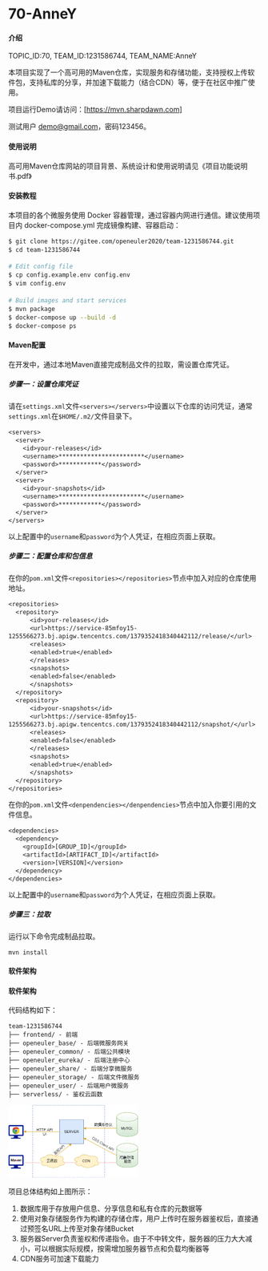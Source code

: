 # 70-AnneY

#### 介绍
TOPIC_ID:70, TEAM_ID:1231586744, TEAM_NAME:AnneY

本项目实现了一个高可用的Maven仓库，实现服务和存储功能，支持授权上传软件包，支持私库的分享，并加速下载能力（结合CDN）等，便于在社区中推广使用。

项目运行Demo请访问：[https://mvn.sharpdawn.com]

测试用户 [demo@gmail.com]()，密码123456。




#### 使用说明

高可用Maven仓库网站的项目背景、系统设计和使用说明请见《项目功能说明书.pdf》



#### 安装教程

本项目的各个微服务使用 Docker 容器管理，通过容器内网进行通信。建议使用项目内 docker-compose.yml 完成镜像构建、容器启动：

```bash
$ git clone https://gitee.com/openeuler2020/team-1231586744.git
$ cd team-1231586744

# Edit config file
$ cp config.example.env config.env
$ vim config.env

# Build images and start services
$ mvn package
$ docker-compose up --build -d
$ docker-compose ps
```



#### Maven配置

在开发中，通过本地Maven直接完成制品文件的拉取，需设置仓库凭证。

##### 步骤一：设置仓库凭证

请在`settings.xml`文件`<servers></servers>`中设置以下仓库的访问凭证，通常`settings.xml`在`$HOME/.m2/`文件目录下。

```
<servers>
  <server>
    <id>your-releases</id>
    <username>************************</username>
    <password>************</password>
  </server>
  <server>
    <id>your-snapshots</id>
    <username>************************</username>
    <password>************</password>
  </server>
</servers>
```

以上配置中的`username`和`password`为个人凭证，在相应页面上获取。

##### 步骤二：配置仓库和包信息

在你的`pom.xml`文件`<repositories></repositories>`节点中加入对应的仓库使用地址。

```
<repositories>
  <repository>
      <id>your-releases</id>
      <url>https://service-85mfoy15-1255566273.bj.apigw.tencentcs.com/1379352418340442112/release/</url>
      <releases>
      <enabled>true</enabled>
      </releases>
      <snapshots>
      <enabled>false</enabled>
      </snapshots>
  </repository>
  <repository>
      <id>your-snapshots</id>
      <url>https://service-85mfoy15-1255566273.bj.apigw.tencentcs.com/1379352418340442112/snapshot/</url>
      <releases>
      <enabled>false</enabled>
      </releases>
      <snapshots>
      <enabled>true</enabled>
      </snapshots>
  </repository>
</repositories>
```

在你的`pom.xml`文件`<denpendencies></denpendencies>`节点中加入你要引用的文件信息。

```
<dependencies>
  <dependency>
    <groupId>[GROUP_ID]</groupId>
    <artifactId>[ARTIFACT_ID]</artifactId>
    <version>[VERSION]</version>
  </dependency>
</dependencies>
```

以上配置中的`username`和`password`为个人凭证，在相应页面上获取。

##### 步骤三：拉取

运行以下命令完成制品拉取。

```
mvn install
```


#### 软件架构

#### 软件架构

代码结构如下：

```
team-1231586744
├── frontend/ - 前端
├── openeuler_base/ - 后端微服务网关
├── openeuler_common/ - 后端公共模块
├── openeuler_eureka/ - 后端注册中心
├── openeuler_share/ - 后端分享微服务
├── openeuler_storage/ - 后端文件微服务
├── openeuler_user/ - 后端用户微服务
├── serverless/ - 鉴权云函数
```


<img src="./structure.png" alt="structure" style="zoom:60%;" />

项目总体结构如上图所示：

1. 数据库用于存放用户信息、分享信息和私有仓库的元数据等
2. 使用对象存储服务作为构建的存储仓库，用户上传时在服务器鉴权后，直接通过预签名URL上传至对象存储Bucket 
3. 服务器Server负责鉴权和传递指令。由于不中转文件，服务器的压力大大减小，可以根据实际规模，按需增加服务器节点和负载均衡器等
4. CDN服务可加速下载能力